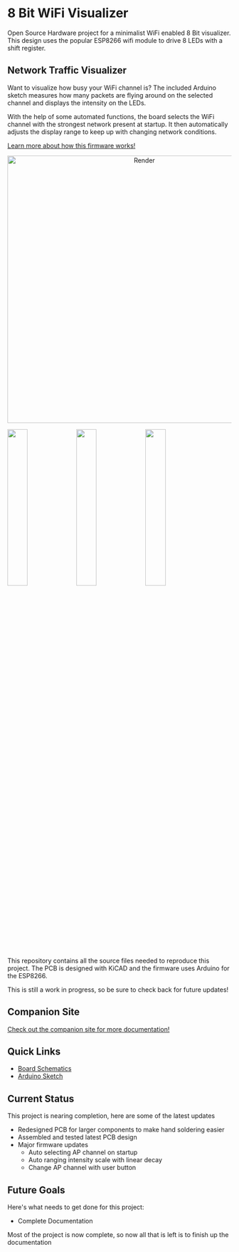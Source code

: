 # 8 Bit WiFi Visualizer
Open Source Hardware project for a minimalist WiFi enabled 8 Bit visualizer. This design uses the popular ESP8266 wifi module to drive 8 LEDs with a shift register.

## Network Traffic Visualizer
Want to visualize how busy your WiFi channel is? The included Arduino sketch measures how many packets are flying around on the selected channel and displays the intensity on the LEDs.

With the help of some automated functions, the board selects the WiFi channel with the strongest network present at startup. It then automatically adjusts the display range to keep up with changing network conditions.

[Learn more about how this firmware works!](https://stasiselectronics.github.io/8BitWiFiVisualizer/docs/enclosure/automatic-firmware/)

<p align="center">
  <img src="https://raw.githubusercontent.com/ChandlerMcCowan/8BitWiFiVisualizer/master/Hardware%20Files/3D%20Model/8Bit_WiFi_Visualizer_PCBA.png" alt="Render" width="600"/>
</p>

<p float="center">
  <img src="https://github.com/stasiselectronics/8BitWiFiVisualizer/raw/gh-pages/assets/images/pcba_left.JPG" width="30%" />
  <img src="https://github.com/stasiselectronics/8BitWiFiVisualizer/raw/gh-pages/assets/images/pcba_front.JPG" width="30%" /> 
  <img src="https://github.com/stasiselectronics/8BitWiFiVisualizer/raw/gh-pages/assets/images/pcba_right.JPG" width="30%" />
</p>
This repository contains all the source files needed to reproduce this project. The PCB is designed with KiCAD and the firmware uses Arduino for the ESP8266.

This is still a work in progress, so be sure to check back for future updates!

## Companion Site

[Check out the companion site for more documentation!](https://stasiselectronics.github.io/8BitWiFiVisualizer/)


## Quick Links
- [Board Schematics](https://github.com/stasiselectronics/8BitWiFiVisualizer/blob/master/Hardware%20Files/PDFs/8Bit_WiFi_Visualizer_Schematic.pdf)
- [Arduino Sketch](https://github.com/stasiselectronics/8BitWiFiVisualizer/blob/master/Firmware%20Files/PacketVisualizer_auto/PacketVisualizer_auto.ino)

## Current Status

This project is nearing completion, here are some of the latest updates
- Redesigned PCB for larger components to make hand soldering easier
- Assembled and tested latest PCB design
- Major firmware updates
    - Auto selecting AP channel on startup
    - Auto ranging intensity scale with linear decay
    - Change AP channel with user button

## Future Goals

Here's what needs to get done for this project:
- Complete Documentation

Most of the project is now complete, so now all that is left is to finish up the documentation

